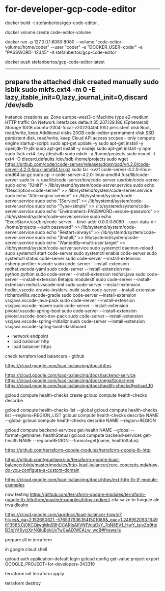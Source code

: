 # for-developer-gcp-code-editor
docker build -t stefanbertos/gcp-code-editor .

docker volume create code-editor-volume

docker run -p 127.0.0.1:8080:8080 --volume "code-editor-volume:/home/coder" --user "coder" -e "DOCKER_USER=coder" -e "PASSWORD=12345" -it stefanbertos/gcp-code-editor

docker push stefanbertos/gcp-code-editor:latest


--------------------------------------------------------------
prepare the attached disk created manually
sudo lsblk
sudo mkfs.ext4 -m 0 -E lazy_itable_init=0,lazy_journal_init=0,discard /dev/sdb
---------------------------------------------------------------
instance creations as:
Zone europe-west3-c
Machine type e2-medium
HTTP traffic On
Network interfaces default 35.207.129.186 (Ephemeral)
Storage 10GB ubuntu-2004-focal-v20220404 SSD persistent disk Boot, read/write, keep
Additional disks 20GB code-editor-permament-disk SSD persistent disk, read/write, keep
Cloud API access scopes - only compute engine
startup-script:
sudo apt-get update -y
sudo apt-get install -y openjdk-11-jdk
sudo apt-get install -y nodejs
sudo apt-get install -y npm
sudo fsck.ext4 -tvy /dev/sdb
sudo mkdir -p /home/projects
sudo mount -t ext4 -O discard,defaults /dev/sdb /home/projects
sudo wget https://github.com/coder/code-server/releases/download/v4.2.0/code-server-4.2.0-linux-amd64.tar.gz
sudo tar -xvzf code-server-4.2.0-linux-amd64.tar.gz
sudo cp -r code-server-4.2.0-linux-amd64 /usr/lib/code-server
sudo ln -s /usr/lib/code-server/bin/code-server /usr/bin/code-server
sudo echo "[Unit]" > /lib/systemd/system/code-server.service
sudo echo "Description=code-server" >> /lib/systemd/system/code-server.service
sudo echo "After=nginx.service" >> /lib/systemd/system/code-server.service
sudo echo "[Service]" >> /lib/systemd/system/code-server.service
sudo echo "Type=simple" >> /lib/systemd/system/code-server.service
sudo echo "Environment=PASSWORD=secure-password" >> /lib/systemd/system/code-server.service
sudo echo "ExecStart=/usr/bin/code-server --bind-addr 0.0.0.0:8080 --user-data-dir /home/projects --auth password" >> /lib/systemd/system/code-server.service
sudo echo "Restart=always" >> /lib/systemd/system/code-server.service
sudo echo "[Install]" >> /lib/systemd/system/code-server.service
sudo echo "WantedBy=multi-user.target" >> /lib/systemd/system/code-server.service
sudo systemctl daemon-reload
sudo systemctl start code-server
sudo systemctl enable code-server
sudo systemctl status code-server
sudo code-server --install-extension esbenp.prettier-vscode
sudo code-server --install-extension redhat.vscode-yaml
sudo code-server --install-extension ms-python.python
sudo code-server --install-extension redhat.java
sudo code-server --install-extension Betajob.modulestf
sudo code-server --install-extension redhat.vscode-xml
sudo code-server --install-extension hediet.vscode-drawio-insiders-build
sudo code-server --install-extension richardwillis.vscode-gradle
sudo code-server --install-extension vscjava.vscode-java-pack
sudo code-server --install-extension vscjava.vscode-maven
sudo code-server --install-extension pivotal.vscode-spring-boot
sudo code-server --install-extension pivotal.vscode-boot-dev-pack
sudo code-server --install-extension vscjava.vscode-spring-initializr
sudo code-server --install-extension vscjava.vscode-spring-boot-dashboard

- network endpoint
- load balancer http
- load balancer https

check terrafom load balancers - github

https://cloud.google.com/load-balancing/docs/https

https://cloud.google.com/load-balancing/docs/backend-service
https://cloud.google.com/load-balancing/docs/negs#zonal-neg
https://cloud.google.com/load-balancing/docs/health-checks#gcloud_10

gcloud compute health-checks create
gcloud compute health-checks describe

gcloud compute health-checks list --global
gcloud compute health-checks list --regions=REGION_LIST
gcloud compute health-checks describe NAME --global
gcloud compute health-checks describe NAME --region=REGION

gcloud compute backend-services get-health NAME --global --format=get(name, healthStatus)
gcloud compute backend-services get-health NAME --region=REGION --format=get(name, healthStatus)

https://github.com/terraform-google-modules/terraform-google-lb-http

https://github.com/gruntwork-io/terraform-google-load-balancer/blob/master/modules/http-load-balancer/core-concepts.md#how-do-you-configure-a-custom-domain

https://cloud.google.com/load-balancing/docs/https/ext-http-lb-tf-module-examples


now testing https://github.com/terraform-google-modules/terraform-google-lb-http/tree/master/examples/https-redirect
zda sa ze to funguje ale trva dlouho

https://cloud.google.com/iap/docs/load-balancer-howto?hl=cs&_ga=2.152650621.-576537936.1641501089&_gac=1.248952053.1649613585.Cj0KCQjwgMqSBhDCARIsAIIVN1VduDsY_7qN8EV1_HwY_IajvZq9tteB3bjY49ycjXnNQluBokUxTw0aAiXWEALw_wcB#firewalls

prepare all in terraform

in google cloud shell

gcloud auth application-default login
gcloud config get-value project
export GOOGLE_PROJECT=for-developers-343319

terraform init
terraform apply


terraform destroy